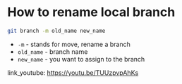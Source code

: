 # How to rename local branch

```bash
git branch -m old_name new_name
```

- `-m` - stands for move, rename a branch
- `old_name` - branch name
- `new_name` - you want to assign to the branch


link_youtube: https://youtu.be/TUUzpvpAhKs
